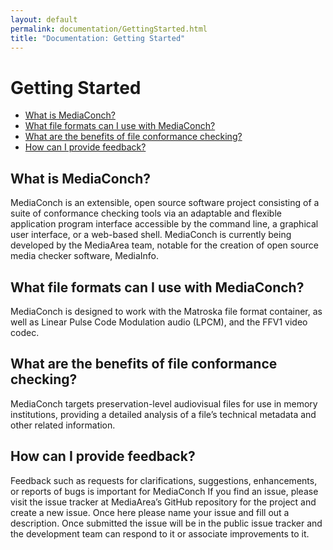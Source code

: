 ```yaml
---
layout: default
permalink: documentation/GettingStarted.html
title: "Documentation: Getting Started"
---
```


# Getting Started

- [What is MediaConch?](#what-is-mediaconch)
- [What file formats can I use with MediaConch?](#what-file-formats-can-i-use-with-mediaconch)
- [What are the benefits of file conformance checking?](#what-are-the-benefits-of-file-conformance-checking)
- [How can I provide feedback?](#how-can-i-provide-feedback)

## What is MediaConch?

MediaConch is an extensible, open source software project consisting of a suite of conformance checking tools via an adaptable and flexible application program interface accessible by the command line, a graphical user interface, or a web-based shell. MediaConch is currently being developed by the MediaArea team, notable for the creation of open source media checker software, MediaInfo. 

## What file formats can I use with MediaConch?

MediaConch is designed to work with the Matroska file format container, as well as Linear Pulse Code Modulation audio (LPCM), and the FFV1 video codec. 

## What are the benefits of file conformance checking?

MediaConch targets preservation-level audiovisual files for use in memory institutions, providing a detailed analysis of a file’s technical metadata and other related information. 

## How can I provide feedback?

Feedback such as requests for clarifications, suggestions, enhancements, or reports of bugs is important for MediaConch If you find an issue, please visit the issue tracker at MediaArea’s GitHub repository for the project and create a new issue. Once here please name your issue and fill out a description. Once submitted the issue will be in the public issue tracker and the development team can respond to it or associate improvements to it. 
